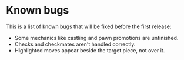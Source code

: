 # Known bugs

This is a list of known bugs that will be fixed before the first release:

- Some mechanics like castling and pawn promotions are unfinished.
- Checks and checkmates aren't handled correctly.
- Highlighted moves appear beside the target piece, not over it.
